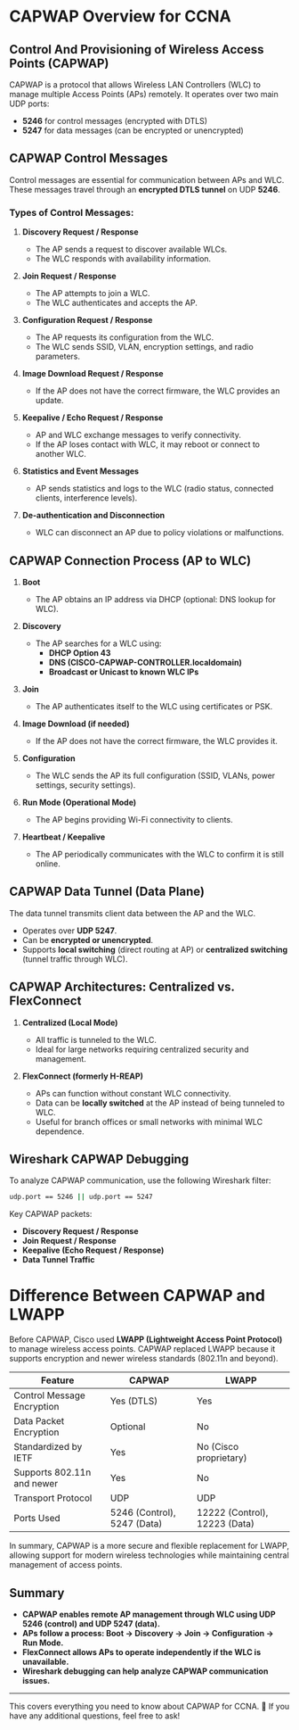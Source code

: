 # CAPWAP Overview for CCNA

## **Control And Provisioning of Wireless Access Points (CAPWAP)**

CAPWAP is a protocol that allows Wireless LAN Controllers (WLC) to manage multiple Access Points (APs) remotely. It operates over two main UDP ports:
- **5246** for control messages (encrypted with DTLS)
- **5247** for data messages (can be encrypted or unencrypted)

## **CAPWAP Control Messages**
Control messages are essential for communication between APs and WLC. These messages travel through an **encrypted DTLS tunnel** on UDP **5246**.

### **Types of Control Messages:**
1. **Discovery Request / Response**
   - The AP sends a request to discover available WLCs.
   - The WLC responds with availability information.

2. **Join Request / Response**
   - The AP attempts to join a WLC.
   - The WLC authenticates and accepts the AP.

3. **Configuration Request / Response**
   - The AP requests its configuration from the WLC.
   - The WLC sends SSID, VLAN, encryption settings, and radio parameters.

4. **Image Download Request / Response**
   - If the AP does not have the correct firmware, the WLC provides an update.

5. **Keepalive / Echo Request / Response**
   - AP and WLC exchange messages to verify connectivity.
   - If the AP loses contact with WLC, it may reboot or connect to another WLC.

6. **Statistics and Event Messages**
   - AP sends statistics and logs to the WLC (radio status, connected clients, interference levels).

7. **De-authentication and Disconnection**
   - WLC can disconnect an AP due to policy violations or malfunctions.

## **CAPWAP Connection Process (AP to WLC)**
1. **Boot**
   - The AP obtains an IP address via DHCP (optional: DNS lookup for WLC).

2. **Discovery**
   - The AP searches for a WLC using:
     - **DHCP Option 43**
     - **DNS (CISCO-CAPWAP-CONTROLLER.localdomain)**
     - **Broadcast or Unicast to known WLC IPs**

3. **Join**
   - The AP authenticates itself to the WLC using certificates or PSK.

4. **Image Download (if needed)**
   - If the AP does not have the correct firmware, the WLC provides it.

5. **Configuration**
   - The WLC sends the AP its full configuration (SSID, VLANs, power settings, security settings).

6. **Run Mode (Operational Mode)**
   - The AP begins providing Wi-Fi connectivity to clients.

7. **Heartbeat / Keepalive**
   - The AP periodically communicates with the WLC to confirm it is still online.

## **CAPWAP Data Tunnel (Data Plane)**
The data tunnel transmits client data between the AP and the WLC.
- Operates over **UDP 5247**.
- Can be **encrypted or unencrypted**.
- Supports **local switching** (direct routing at AP) or **centralized switching** (tunnel traffic through WLC).

## **CAPWAP Architectures: Centralized vs. FlexConnect**
1. **Centralized (Local Mode)**
   - All traffic is tunneled to the WLC.
   - Ideal for large networks requiring centralized security and management.

2. **FlexConnect (formerly H-REAP)**
   - APs can function without constant WLC connectivity.
   - Data can be **locally switched** at the AP instead of being tunneled to WLC.
   - Useful for branch offices or small networks with minimal WLC dependence.

## **Wireshark CAPWAP Debugging**
To analyze CAPWAP communication, use the following Wireshark filter:
```bash
udp.port == 5246 || udp.port == 5247
```
Key CAPWAP packets:
- **Discovery Request / Response**
- **Join Request / Response**
- **Keepalive (Echo Request / Response)**
- **Data Tunnel Traffic**

# Difference Between CAPWAP and LWAPP

Before CAPWAP, Cisco used **LWAPP (Lightweight Access Point Protocol)** to manage wireless access points. CAPWAP replaced LWAPP because it supports encryption and newer wireless standards (802.11n and beyond).

| **Feature**                | **CAPWAP**           | **LWAPP**               |
|----------------------------|----------------------|-------------------------|
| Control Message Encryption | Yes (DTLS)           | Yes                     |
| Data Packet Encryption     | Optional             | No                      |
| Standardized by IETF       | Yes                  | No (Cisco proprietary)  |
| Supports 802.11n and newer | Yes                  | No                      |
| Transport Protocol         | UDP                  | UDP                     |
| Ports Used                 | 5246 (Control), 5247 (Data) | 12222 (Control), 12223 (Data) |

In summary, CAPWAP is a more secure and flexible replacement for LWAPP, allowing support for modern wireless technologies while maintaining central management of access points.


## **Summary**
- **CAPWAP enables remote AP management through WLC using UDP 5246 (control) and UDP 5247 (data).**
- **APs follow a process: Boot → Discovery → Join → Configuration → Run Mode.**
- **FlexConnect allows APs to operate independently if the WLC is unavailable.**
- **Wireshark debugging can help analyze CAPWAP communication issues.**

---

This covers everything you need to know about CAPWAP for CCNA. 🚀 If you have any additional questions, feel free to ask!
